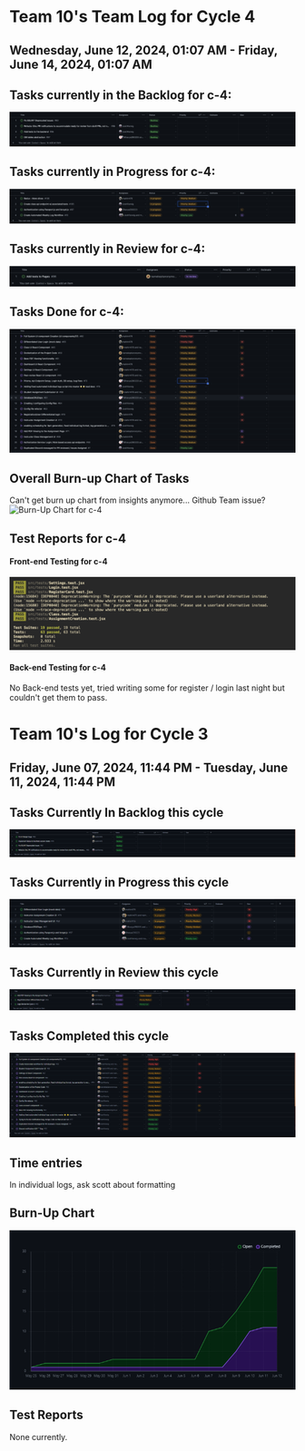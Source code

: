 
# Team 10's Team Log for Cycle 4


## Wednesday, June 12, 2024, 01:07 AM - Friday, June 14, 2024, 01:07 AM


## Tasks currently in the Backlog for c-4:
![Tasks in Backlog for c-4](./team_log_images/backlog_issues/backlog_issues_c4.png)  
  

## Tasks currently in Progress for c-4:
![Tasks in progress for c-4](./team_log_images/in_progress_issues/in_progress_issues_c4.png)  
  

## Tasks currently in Review for c-4:
![Tasks in review for c-4](./team_log_images/in_review_issues/in_review_issues_c4.png)  
  

## Tasks Done for c-4:
![Tasks done for c-4](./team_log_images/done_issues/done_issues_c4.png)  
  

## Overall Burn-up Chart of Tasks
Can't get burn up chart from insights anymore... Github Team issue?
![Burn-Up Chart for c-4](./team_log_images/burnup_charts/burnup_chart_c4.png)  
  
## Test Reports for c-4

#### Front-end Testing for c-4
![Front-end Tests for c-4](./team_log_images/front_end_tests/front_end_tests_c4.png)  
  

#### Back-end Testing for c-4
No Back-end tests yet, tried writing some for register / login last night but couldn't get them 
to pass.
  
  
# Team 10's Log for Cycle 3

## Friday, June 07, 2024, 11:44 PM - Tuesday, June 11, 2024, 11:44 PM

## Tasks Currently In Backlog this cycle
![backlog_issues.png](./first_weeks_team_logs/images/backlog_issues.png)

## Tasks Currently in Progress this cycle 
![inprogress_issues.png](./first_weeks_team_logs/images/inprogress_issues.png)

## Tasks Currently in Review this cycle 
![inprogress_issues.png](./first_weeks_team_logs/images/review_issues.png)

## Tasks Completed this cycle
![completed_issues.png](./first_weeks_team_logs/images/completed_issues.png)

## Time entries
In individual logs, ask scott about formatting

## Burn-Up Chart 
![burnup.png](./first_weeks_team_logs/images/burnup.png)

## Test Reports 
None currently.